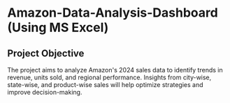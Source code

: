 # Amazon-Data-Analysis-Dashboard (Using MS Excel)
## Project Objective
The project aims to analyze Amazon's 2024 sales data to identify trends in revenue, units sold, and regional performance. Insights from city-wise, state-wise, and product-wise sales will help optimize strategies and improve decision-making.
